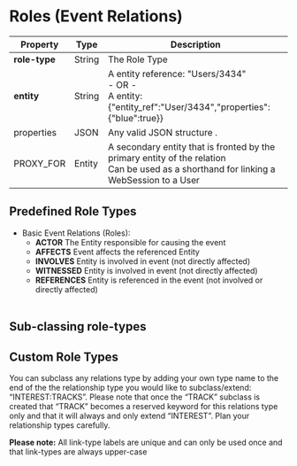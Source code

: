 # Roles (Event Relations)

Property | Type | Description
-------- | ---- | -----------
**role-type**|String|The Role Type
**entity**|String|A entity reference: "Users/3434"</br> - OR - </br>A entity: {"entity_ref":"User/3434","properties":{"blue":true}}
properties | JSON | Any valid JSON structure .
PROXY_FOR|Entity|A secondary entity that is fronted by the primary entity of the relation</br>Can be used as a shorthand for linking a WebSession to a User

## Predefined Role Types
* Basic Event Relations (Roles):
  * **ACTOR**               The Entity responsible for causing the event
  * **AFFECTS**             Event affects the referenced Entity
  * **INVOLVES**            Entity is involved in event (not directly affected)
  * **WITNESSED**           Entity is involved in event (not directly affected)
  * **REFERENCES**          Entity is referenced in the event (not involved or directly affected)
</br></br>

## Sub-classing role-types


## Custom Role Types
You can subclass any relations type by adding your own type name to the end of the the relationship type you would like to subclass/extend: “INTEREST:TRACKS”. Please note that once the “TRACK” subclass is created that “TRACK” becomes a reserved keyword for this relations type only and that it will always and only extend “INTEREST”. Plan your relationship types carefully.

**Please note:** All link-type labels are unique and can only be used once and that link-types are always upper-case
